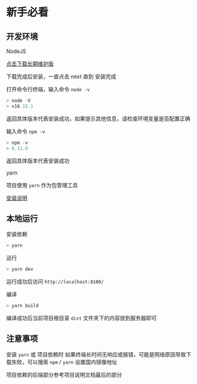 # 新手必看

## 开发环境

NodeJS

[点击下载长期维护版](https://nodejs.org/zh-cn)

下载完成后安装，一直点击 next 直到 安装完成

打开命令行终端，输入命令 `node -v`

``` powershell
> node -V
> v16.15.1
```

返回具体版本代表安装成功，如果提示其他信息，请检查环境变量是否配置正确

输入命令 `npm -v`

``` powershell
> npm -v
> 8.11.0
```

返回具体版本代表安装成功

yarn

项目使用 `yarn` 作为包管理工具

[安装说明](https://www.yarnpkg.cn/getting-started/install)

## 本地运行

安装依赖

``` powershell
> yarn
```

运行

``` powershell
> yarn dev
```

运行成功后访问 `http://localhost:8100/`

编译

``` powershell
> yarn build
```

编译成功后当前项目根目录 `dist` 文件夹下的内容放到服务器即可

## 注意事项

安装 `yarn` 或 项目依赖时 如果终端长时间无响应或报错，可能是网络原因导致下载失败，可以搜索 `npm` / `yarn` 设置国内镜像地址

项目依赖的后端部分参考项目说明文档最后的部分
